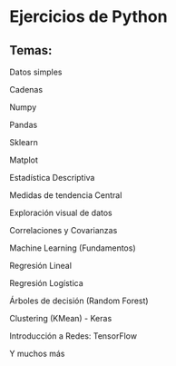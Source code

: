# Ejercicios de Python
## Temas:
Datos simples

Cadenas

Numpy

Pandas

Sklearn

Matplot

Estadística Descriptiva

Medidas de tendencia Central

Exploración visual de datos

Correlaciones y Covarianzas

Machine Learning (Fundamentos)

Regresión Lineal

Regresión Logística

Árboles de decisión (Random Forest)

Clustering (KMean) - Keras

Introducción a Redes: TensorFlow

Y muchos más
